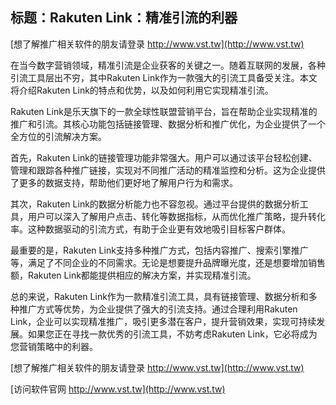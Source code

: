 ## **标题：Rakuten Link：精准引流的利器**

[想了解推广相关软件的朋友请登录 http://www.vst.tw](http://www.vst.tw)

在当今数字营销领域，精准引流是企业获客的关键之一。随着互联网的发展，各种引流工具层出不穷，其中Rakuten Link作为一款强大的引流工具备受关注。本文将介绍Rakuten Link的特点和优势，以及如何利用它实现精准引流。

Rakuten Link是乐天旗下的一款全球性联盟营销平台，旨在帮助企业实现精准的推广和引流。其核心功能包括链接管理、数据分析和推广优化，为企业提供了一个全方位的引流解决方案。

首先，Rakuten Link的链接管理功能非常强大。用户可以通过该平台轻松创建、管理和跟踪各种推广链接，实现对不同推广活动的精准监控和分析。这为企业提供了更多的数据支持，帮助他们更好地了解用户行为和需求。

其次，Rakuten Link的数据分析能力也不容忽视。通过平台提供的数据分析工具，用户可以深入了解用户点击、转化等数据指标，从而优化推广策略，提升转化率。这种数据驱动的引流方式，有助于企业更有效地吸引目标客户群体。

最重要的是，Rakuten Link支持多种推广方式，包括内容推广、搜索引擎推广等，满足了不同企业的不同需求。无论是想要提升品牌曝光度，还是想要增加销售额，Rakuten Link都能提供相应的解决方案，并实现精准引流。

总的来说，Rakuten Link作为一款精准引流工具，具有链接管理、数据分析和多种推广方式等优势，为企业提供了强大的引流支持。通过合理利用Rakuten Link，企业可以实现精准推广，吸引更多潜在客户，提升营销效果，实现可持续发展。如果您正在寻找一款优秀的引流工具，不妨考虑Rakuten Link，它必将成为您营销策略中的利器。

[想了解推广相关软件的朋友请登录 http://www.vst.tw](http://www.vst.tw)


[访问软件官网 http://www.vst.tw](http://www.vst.tw)

